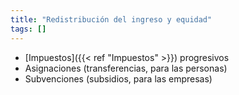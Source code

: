 ```yaml
---
title: "Redistribución del ingreso y equidad"
tags: []
---
```

- [Impuestos]({{< ref "Impuestos" >}}) progresivos
- Asignaciones (transferencias, para las personas)
- Subvenciones (subsidios, para las empresas)